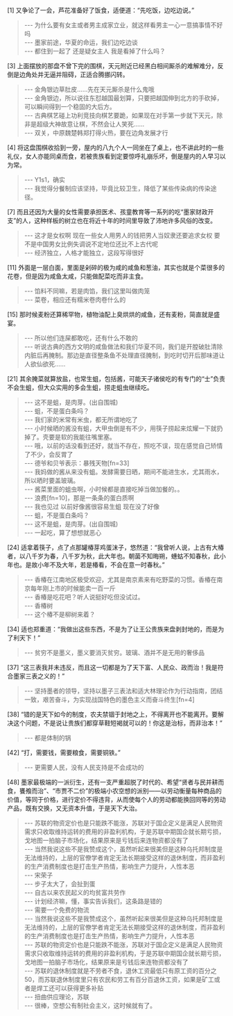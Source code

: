 
[1] 又争论了一会，芦花准备好了饭食，适便道：“先吃饭，边吃边说。”
>--- 为什么要有女主或者男主成家立业，就这样看男主一心一意搞事情不好吗<br>
>--- 墨家前途，华夏的命运，我们边吃边谈<br>
>--- 都住到一起了   还是疑女主人   我是看掉了什么吗？<br>

[3] 上面摆放的那盘不曾下完的围棋，天元附近已经黑白相间厮杀的难解难分，反倒是边角处并无逼并阻碍，正适合腾挪闪转。
>--- 金角银边草肚皮……先在天元厮杀是什么鬼哦<br>
>--- 金角银边，所以说往东怼越国最划算，只要把越国伸到北方的手砍掉，可以瞬间得到一个稳固的大后方。<br>
>--- 古典棋艺碰上功利竞技向棋艺要跪，如果现在对手第一步就下天元，除非是超级大神故意让棋，不然会让人笑死……<br>
>--- 双关，中原魏楚韩郑打得火热，要在边角发展才行<br>

[4] 将这盘围棋收拾到一旁，屋内的八九个人一同坐在了桌上，也不讲此时的一些礼仪，女人亦能同桌而食，若被贵族看到定要惊呼礼崩乐坏，倒是屋内的人早习以为常。
>--- Y1s1，确实<br>
>--- 我觉得分餐制应该坚持，毕竟比较卫生，降低了某些传染病的传染途径。<br>

[7] 而且还因为大量的女性需要承担医术、孩童教育等一系列的吃“墨家财政开支”的人，这种样板的树立也在将近十年的时间里导致了沛地许多风俗的改变。
>--- 这才是女权啊   现在一些女人用男人的钱把男人当奴隶还要追求女权   要不是中国男女比例失调说不定地位还比不上古代呢<br>
>--- 经济独立，人格才能独立，这段写得很好<br>

[11] 外面是一层白面，里面是剁碎的极为咸的咸鱼和葱油，其实也就是个菜很多的花卷，但是因为咸鱼太咸，只能做配菜吃而非主食。
>--- 馅料不同嘛，若是肉馅，我们这里叫做肉笼<br>
>--- 菜卷，相应还有糯米卷肉卷什么的<br>

[15] 那时候麦粉还算稀罕物，植物油配上臭烘烘的咸鱼，还有麦粉，简直就是盛宴。
>--- 所以他们连屎都敢吃，还有什么不敢的<br>
>--- 听说古典的西方文明的咸鱼做法和我们华夏不同，我们是开膛破肚清除内脏后再腌制。那边是直径整条鱼不处理直径腌制，到吃时切开后那味道让人欲仙欲死……<br>

[21] 其余腌菜就算放盐，也常生蛆，包括酱，可能天子诸侯吃的有专门的“士”负责不会生蛆，但大众实用的多会生蛆，捞走蛆虫继续吃。
>--- 这不是蛆，是肉芽。(出自围城)<br>
>--- 蛆，不是蛋白条吗？<br>
>--- 我们家的米常有米虫，都无所谓地吃了<br>
>--- 小时候晒的酱没有蛆，大甲虫倒是有不少，用筷子捞起来炫耀一下就扔掉了。壳要是软的我能往嘴里塞。<br>
>--- 哦，以前的话没看到还好，就当不存在，照吃不误，现在感觉自己矫情了不少，会反胃了<br>
>--- 德爷和贝爷表示：暴残天物[fn=33]<br>
>--- 我妈做的酱从来没有蛆。发酵需要日晒，期间不能进生水，尤其雨水，所以晒时要盖玻璃。<br>
>--- 酱菜里面的蛆虫啊，小时候都是直接吃掉当做加餐的。。<br>
>--- 浪费[fn=10]，那是一条条的蛋白质啊<br>
>--- 我也见过   以前好像酱很容易生蛆   现在没了好像<br>
>--- 蛆，不是蛋白条吗？<br>
>--- 这不是蛆，是肉芽。(出自围城)<br>
>--- 一起吃，算了想想就恶心<br>

[24] 适拿着筷子，点了点那罐椿芽鸡蛋沫子，悠然道：“我曾听人说，上古有大椿者，以八千岁为春，八千岁为秋，此大年也。朝菌不知晦朔，蟪蛄不知春秋，此小年也。是故小年不及大年，若是椿看，不会在意一时春秋。”
>--- 香椿在江南地区极受欢迎，尤其是南京素来有吃野菜的习惯。香椿在南京每年刚上市的时候能卖一百一斤<br>
>--- 香椿是吃花吧？听人说挺好吃但没试过。<br>
>--- 香椿树<br>
>--- 这个椿不是柳树来着？<br>

[34] 适也郑重道：“我做出这些东西，不是为了让王公贵族来盘剥封地的，而是为了利天下！”
>--- 贫穷不是墨义，墨义要消灭贫穷。玻璃、酒并不是无用的奢侈品<br>

[37] “这三表我并未违反，而且这一切都是为了天下富、人民众、政而治！我是符合墨家三表之义的！”
>--- 坚持墨者的领导，坚持以墨子三表法和适大林理论作为行动指南，团结一致，艰苦奋斗，为实现战国特色的墨色主义而奋斗终生[fn=4]<br>

[38] “错的是天下如今的制度，农夫禁锢于封地之上，不得离开也不能离开。要解决这个问题，不是说让贵族们都穿草鞋短褐就可以的！你这是治标，而非治本！”
>--- 都是体制的锅<br>

[42] “打，需要钱，需要粮食，需要铜铁。”
>--- 更需要人民，没有人民支持是不会成功的<br>

[48] 墨家最极端的一派衍生，还有一支严重超脱了时代的、希望“贤者与民并耕而食，饔飧而治”、“市贾不二价”的极端小农空想的派别——以劳动衡量每种商品的价值，等同于价格，进行定价不得违背，从而使每个人的劳动都能换回同等的劳动产品，既有交换，又无资本升值，于是天下大治。
>--- 苏联的物资定价也是只能跌不能涨，苏联对于国企定义是满足人民物资需求只收取维持运转的费用的非盈利机构，于是苏联中期国企就长期亏损，戈地图一拍脑子市场化，结果原来是亏钱后来连物资都没有了<br>
>--- 当然我说这些不是我赞成这个，虽然听起来很美但是这种乌托邦制度是无法维持的，上层的官僚学者肯定无法长期接受这样的退休制度，而非盈利的生产消费制度也是打击生产热情，影响生产力提升，人性本恶<br>
>--- 宋荣子<br>
>--- 步子太大了，会扯到蛋<br>
>--- 自古以来农民起义的均贫富共劳作<br>
>--- 计划经济嘛，懂，事实告诉我们，这条路是错的<br>
>--- 需要一个免费的物流<br>
>--- 当然我说这些不是我赞成这个，虽然听起来很美但是这种乌托邦制度是无法维持的，上层的官僚学者肯定无法长期接受这样的退休制度，而非盈利的生产消费制度也是打击生产热情，影响生产力提升，人性本恶<br>
>--- 苏联的物资定价也是只能跌不能涨，苏联对于国企定义是满足人民物资需求只收取维持运转的费用的非盈利机构，于是苏联中期国企就长期亏损，戈地图一拍脑子市场化，结果原来是亏钱后来连物资都没有了<br>
>--- 苏联的退休制度就是不劳者不食，退休工资最低只有原工资的百分之50，而苏联退休制度里只有农民和劳工有百分百退休工资，如果是矿工或者是焊工还可以获得更多补贴<br>
>--- 扭曲供应理论，苏联<br>
>--- 很棒，空想公有制社会主义，这时候就有了。<br>
